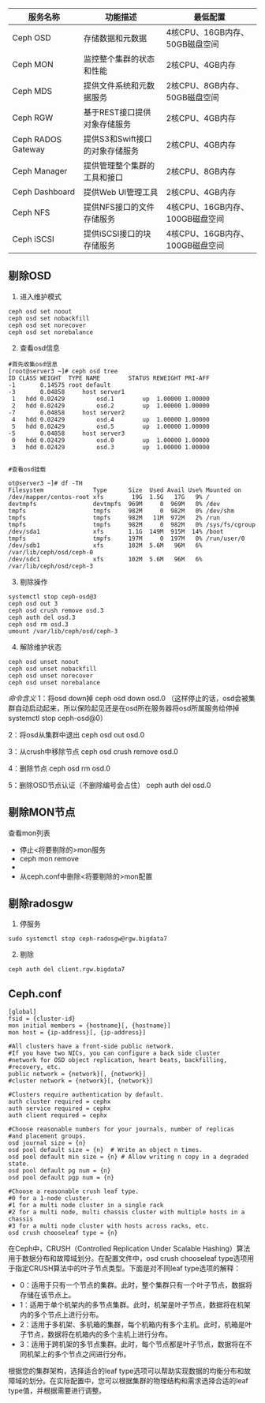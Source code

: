 | 服务名称 | 功能描述 | 最低配置 |
| --------- | -------- | -------- |
| Ceph OSD | 存储数据和元数据 | 4核CPU、16GB内存、50GB磁盘空间 |
| Ceph MON | 监控整个集群的状态和性能 | 2核CPU、4GB内存 |
| Ceph MDS | 提供文件系统和元数据服务 | 2核CPU、8GB内存、50GB磁盘空间 |
| Ceph RGW | 基于REST接口提供对象存储服务 | 2核CPU、4GB内存 |
| Ceph RADOS Gateway | 提供S3和Swift接口的对象存储服务 | 2核CPU、4GB内存 |
| Ceph Manager | 提供管理整个集群的工具和接口 | 2核CPU、8GB内存 |
| Ceph Dashboard | 提供Web UI管理工具 | 2核CPU、4GB内存 |
| Ceph NFS | 提供NFS接口的文件存储服务 | 4核CPU、16GB内存、100GB磁盘空间 |
| Ceph iSCSI | 提供iSCSI接口的块存储服务 | 4核CPU、16GB内存、100GB磁盘空间 |

## 剔除OSD

1. 进入维护模式
```shell
ceph osd set noout
ceph osd set nobackfill
ceph osd set norecover
ceph osd set norebalance
```
2. 查看osd信息
```shell
#首先收集osd信息
[root@server3 ~]# ceph osd tree
ID CLASS WEIGHT  TYPE NAME        STATUS REWEIGHT PRI-AFF 
-1       0.14575 root default                             
-3       0.04858     host server1                         
 1   hdd 0.02429         osd.1        up  1.00000 1.00000 
 2   hdd 0.02429         osd.2        up  1.00000 1.00000 
-7       0.04858     host server2                         
 4   hdd 0.02429         osd.4        up  1.00000 1.00000 
 5   hdd 0.02429         osd.5        up  1.00000 1.00000 
-5       0.04858     host server3                         
 0   hdd 0.02429         osd.0        up  1.00000 1.00000 
 3   hdd 0.02429         osd.3        up  1.00000 1.00000 
​
​
#查看osd挂载
​
ot@server3 ~]# df -TH
Filesystem              Type      Size  Used Avail Use% Mounted on
/dev/mapper/centos-root xfs        19G  1.5G   17G   9% /
devtmpfs                devtmpfs  969M     0  969M   0% /dev
tmpfs                   tmpfs     982M     0  982M   0% /dev/shm
tmpfs                   tmpfs     982M   11M  972M   2% /run
tmpfs                   tmpfs     982M     0  982M   0% /sys/fs/cgroup
/dev/sda1               xfs       1.1G  149M  915M  14% /boot
tmpfs                   tmpfs     197M     0  197M   0% /run/user/0
/dev/sdb1               xfs       102M  5.6M   96M   6% /var/lib/ceph/osd/ceph-0
/dev/sdc1               xfs       102M  5.6M   96M   6% /var/lib/ceph/osd/ceph-3
```
3. 剔除操作
```shell
systemctl stop ceph-osd@3
ceph osd out 3
ceph osd crush remove osd.3
ceph auth del osd.3
ceph osd rm osd.3
umount /var/lib/ceph/osd/ceph-3
```
4. 解除维护状态
```shell
ceph osd unset noout
ceph osd unset nobackfill
ceph osd unset norecover
ceph osd unset norebalance
```

*命令含义*
1：将osd down掉
ceph osd down osd.0
    （这样停止的话，osd会被集群自动启动起来，所以保险起见还是在osd所在服务器将osd所属服务给停掉 systemctl stop ceph-osd@0）

2：将osd从集群中退出
ceph osd out osd.0

3：从crush中移除节点
ceph osd crush remove osd.0

4：删除节点
ceph osd rm osd.0

5：删除OSD节点认证（不删除编号会占住）
ceph auth del osd.0

## 剔除MON节点

查看mon列表

- 停止<将要剔除的>mon服务
- ceph mon remove <mon id>
- 
- 从ceph.conf中删除<将要剔除的>mon配置

## 剔除radosgw

1. 停服务
```shell
sudo systemctl stop ceph-radosgw@rgw.bigdata7
```
2. 剔除
```shell
ceph auth del client.rgw.bigdata7
```

## Ceph.conf

```shell
[global]
fsid = {cluster-id}
mon initial members = {hostname}[, {hostname}]
mon host = {ip-address}[, {ip-address}]

#All clusters have a front-side public network.
#If you have two NICs, you can configure a back side cluster 
#network for OSD object replication, heart beats, backfilling,
#recovery, etc.
public network = {network}[, {network}]
#cluster network = {network}[, {network}] 

#Clusters require authentication by default.
auth cluster required = cephx
auth service required = cephx
auth client required = cephx

#Choose reasonable numbers for your journals, number of replicas
#and placement groups.
osd journal size = {n}
osd pool default size = {n}  # Write an object n times.
osd pool default min size = {n} # Allow writing n copy in a degraded state.
osd pool default pg num = {n}
osd pool default pgp num = {n}

#Choose a reasonable crush leaf type.
#0 for a 1-node cluster.
#1 for a multi node cluster in a single rack
#2 for a multi node, multi chassis cluster with multiple hosts in a chassis
#3 for a multi node cluster with hosts across racks, etc.
osd crush chooseleaf type = {n}
```

在Ceph中，CRUSH（Controlled Replication Under Scalable Hashing）算法用于数据分布和故障域划分。在配置文件中，osd crush chooseleaf type选项用于指定CRUSH算法中的叶子节点类型。下面是对不同leaf type选项的解释：

- 0：适用于只有一个节点的集群。此时，整个集群只有一个叶子节点，数据将存储在该节点上。
- 1：适用于单个机架内的多节点集群。此时，机架是叶子节点，数据将在机架内的多个节点上进行分布。
- 2：适用于多机架、多机箱的集群，每个机箱内有多个主机。此时，机箱是叶子节点，数据将在机箱内的多个主机上进行分布。
- 3：适用于跨机架的多节点集群。此时，每个节点都是叶子节点，数据将在不同机架上的多个节点之间进行分布。

根据您的集群架构，选择适合的leaf type选项可以帮助实现数据的均衡分布和故障域的划分。在实际配置中，您可以根据集群的物理结构和需求选择合适的leaf type值，并根据需要进行调整。